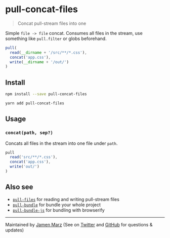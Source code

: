 
# pull-concat-files

> Concat pull-stream files into one

Simple `file -> file` concat.  Consumes all files in the stream, use something like `pull.filter` or globs beforehand.

```js
pull(
  read(__dirname + '/src/**/*.css'),
  concat('app.css'),
  write(__dirname + '/out/')
)
```

## Install

```sh
npm install --save pull-concat-files
```

```sh
yarn add pull-concat-files
```

## Usage

### `concat(path, sep?)`

Concats all files in the stream into one file under `path`.

```js
pull
  read('src/**/*.css'),
  concat('app.css'),
  write('out/')
)
```

## Also see

 - [`pull-files`] for reading and writing pull-stream files
 - [`pull-bundle`] for bundle your whole project
 - [`pull-bundle-js`] for bundling with browserify

---

Maintained by [Jamen Marz](https://git.io/jamen) (See on [Twitter](https://twitter.com/jamenmarz) and [GitHub](https://github.com/jamen) for questions & updates)

[`pull-files`]: https://github.com/jamen/pull-files
[`pull-bundle`]: https://github.com/jamen/pull-bundle
[`pull-bundle-js`]: https://github.com/jamen/pull-bundle-js
